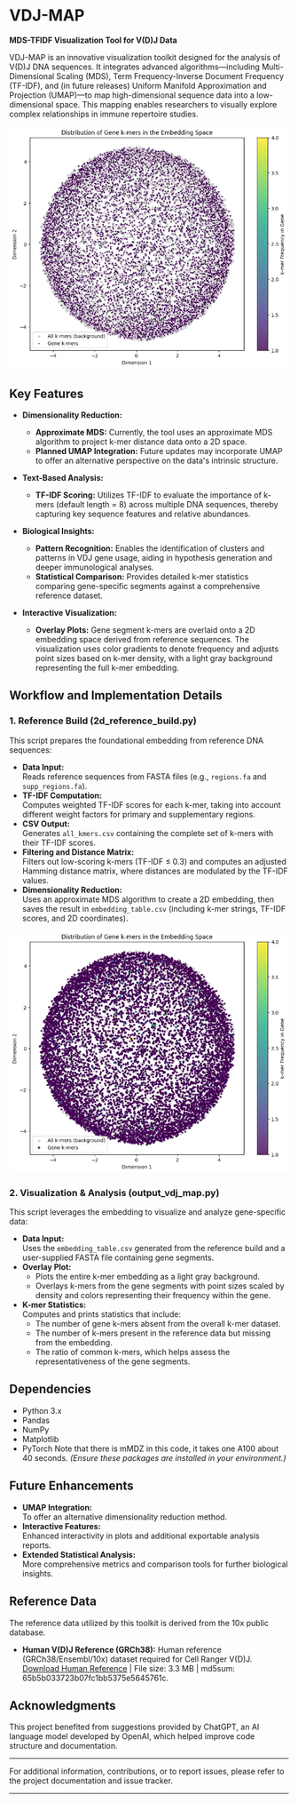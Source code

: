 # VDJ-MAP

**MDS-TFIDF Visualization Tool for V(D)J Data**

VDJ-MAP is an innovative visualization toolkit designed for the analysis of V(D)J DNA sequences. It integrates advanced algorithms—including Multi-Dimensional Scaling (MDS), Term Frequency-Inverse Document Frequency (TF-IDF), and (in future releases) Uniform Manifold Approximation and Projection (UMAP)—to map high-dimensional sequence data into a low-dimensional space. This mapping enables researchers to visually explore complex relationships in immune repertoire studies.

![Alt text](figure/vdjmap_cr_vdj.png "Plot of the Cell Ranger VDJ")


## Key Features

- **Dimensionality Reduction:**  
  - **Approximate MDS:** Currently, the tool uses an approximate MDS algorithm to project k-mer distance data onto a 2D space.
  - **Planned UMAP Integration:** Future updates may incorporate UMAP to offer an alternative perspective on the data's intrinsic structure.

- **Text-Based Analysis:**  
  - **TF-IDF Scoring:** Utilizes TF-IDF to evaluate the importance of k-mers (default length = 8) across multiple DNA sequences, thereby capturing key sequence features and relative abundances.
  
- **Biological Insights:**  
  - **Pattern Recognition:** Enables the identification of clusters and patterns in VDJ gene usage, aiding in hypothesis generation and deeper immunological analyses.
  - **Statistical Comparison:** Provides detailed k-mer statistics comparing gene-specific segments against a comprehensive reference dataset.

- **Interactive Visualization:**  
  - **Overlay Plots:** Gene segment k-mers are overlaid onto a 2D embedding space derived from reference sequences. The visualization uses color gradients to denote frequency and adjusts point sizes based on k-mer density, with a light gray background representing the full k-mer embedding.

## Workflow and Implementation Details

### 1. Reference Build (2d_reference_build.py)
This script prepares the foundational embedding from reference DNA sequences:
- **Data Input:**  
  Reads reference sequences from FASTA files (e.g., `regions.fa` and `supp_regions.fa`).
- **TF-IDF Computation:**  
  Computes weighted TF-IDF scores for each k-mer, taking into account different weight factors for primary and supplementary regions.
- **CSV Output:**  
  Generates `all_kmers.csv` containing the complete set of k-mers with their TF-IDF scores.
- **Filtering and Distance Matrix:**  
  Filters out low-scoring k-mers (TF-IDF ≤ 0.3) and computes an adjusted Hamming distance matrix, where distances are modulated by the TF-IDF values.
- **Dimensionality Reduction:**  
  Uses an approximate MDS algorithm to create a 2D embedding, then saves the result in `embedding_table.csv` (including k-mer strings, TF-IDF scores, and 2D coordinates).
  
![Alt text](figure/vdjmap_ref.png "Plot of the Cell Ranger Reference")

### 2. Visualization & Analysis (output_vdj_map.py)
This script leverages the embedding to visualize and analyze gene-specific data:
- **Data Input:**  
  Uses the `embedding_table.csv` generated from the reference build and a user-supplied FASTA file containing gene segments.
- **Overlay Plot:**  
  - Plots the entire k-mer embedding as a light gray background.
  - Overlays k-mers from the gene segments with point sizes scaled by density and colors representing their frequency within the gene.
- **K-mer Statistics:**  
  Computes and prints statistics that include:
  - The number of gene k-mers absent from the overall k-mer dataset.
  - The number of k-mers present in the reference data but missing from the embedding.
  - The ratio of common k-mers, which helps assess the representativeness of the gene segments.


## Dependencies

- Python 3.x
- Pandas
- NumPy
- Matplotlib
- PyTorch
Note that there is mMDZ in this code, it takes one A100 about 40 seconds.
*(Ensure these packages are installed in your environment.)*

## Future Enhancements

- **UMAP Integration:**  
  To offer an alternative dimensionality reduction method.
- **Interactive Features:**  
  Enhanced interactivity in plots and additional exportable analysis reports.
- **Extended Statistical Analysis:**  
  More comprehensive metrics and comparison tools for further biological insights.

## Reference Data

The reference data utilized by this toolkit is derived from the 10x public database.
- **Human V(D)J Reference (GRCh38):** Human reference (GRCh38/Ensembl/10x) dataset required for Cell Ranger V(D)J. [Download Human Reference](https://www.10xgenomics.com/support/software/cell-ranger/downloads) | File size: 3.3 MB | md5sum: 65b5b033723b07fc1bb5375e5645761c.

## Acknowledgments

This project benefited from suggestions provided by ChatGPT, an AI language model developed by OpenAI, which helped improve code structure and documentation.

---

For additional information, contributions, or to report issues, please refer to the project documentation and issue tracker.

---
